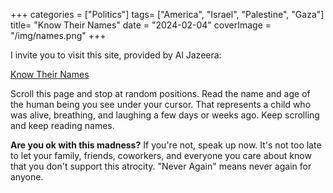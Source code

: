+++
categories = ["Politics"]
tags= ["America", "Israel", "Palestine", "Gaza"]
title= "Know Their Names"
date = "2024-02-04"
coverImage = "/img/names.png"
+++

I invite you to visit this site, provided by Al Jazeera:

<a href="https://interactive.aljazeera.com/aje/2024/israel-war-on-gaza-10000-children-killed/" target="_blank">Know Their Names</a>

<!--more-->  

Scroll this page and stop at random positions. Read the name and age of the human being you see under your cursor. That represents a child who was alive, breathing, and laughing a few days or weeks ago. Keep scrolling and keep reading names.

**Are you ok with this madness?** If you're not, speak up now. It's not too late to let your family, friends, coworkers, and everyone you care about know that you don't support this atrocity. "Never Again" means never again for anyone.

